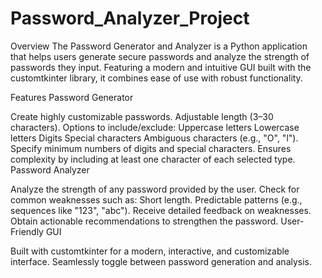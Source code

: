 # Password_Analyzer_Project

Overview
The Password Generator and Analyzer is a Python application that helps users generate secure passwords and analyze the strength of passwords they input. Featuring a modern and intuitive GUI built with the customtkinter library, it combines ease of use with robust functionality.

Features
Password Generator

Create highly customizable passwords.
Adjustable length (3–30 characters).
Options to include/exclude:
Uppercase letters
Lowercase letters
Digits
Special characters
Ambiguous characters (e.g., "O", "l").
Specify minimum numbers of digits and special characters.
Ensures complexity by including at least one character of each selected type.
Password Analyzer

Analyze the strength of any password provided by the user.
Check for common weaknesses such as:
Short length.
Predictable patterns (e.g., sequences like "123", "abc").
Receive detailed feedback on weaknesses.
Obtain actionable recommendations to strengthen the password.
User-Friendly GUI

Built with customtkinter for a modern, interactive, and customizable interface.
Seamlessly toggle between password generation and analysis.
